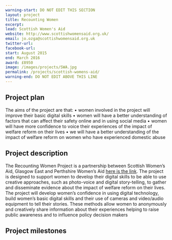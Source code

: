 ```yaml
---
warning-start: DO NOT EDIT THIS SECTION
layout: project
title: Recounting Women
excerpt: 
lead: Scottish Women's Aid
website: http://www.scottishwomensaid.org.uk/
email: jo.ozga@scottishwomensaid.org.uk
twitter-url: 
facebook-url: 
start: August 2015
end: March 2016
award: £8950
image: /images/projects/SWA.jpg
permalink: /projects/scottish-womens-aid/
warning-end: DO NOT EDIT ABOVE THIS LINE
---
```


## Project plan
The aims of the project are that:
•	women involved in the project will improve their basic digital skills
•	women will have a better understanding of factors that can affect their safety online and in using social media 
•	women will have more confidence to voice their experiences of the impact of welfare reform on their lives
•	we will have a better understanding of the impact of welfare reform on women who have experienced domestic abuse


## Project description
The Recounting Women Project is a partnership between Scottish Women’s Aid, Glasgow East and Perthshire Women’s Aid [here is the link](http://www.perthwomensaid.org.uk/). The project is designed to support women to develop their digital skills to be able to use creative approaches, such as photo-voice and digital story-telling, to gather and disseminate evidence about the impact of welfare reform on their lives. The project will develop women’s confidence in using digital technology, build women’s basic digital skills and their use of cameras and video/audio equipment to tell their stories. These methods allow women to anonymously and creatively share information about their experiences helping to raise public awareness and to influence policy decision makers




## Project milestones

